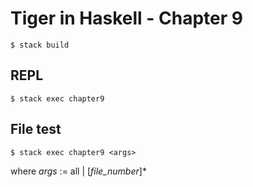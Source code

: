 # Tiger in Haskell - Chapter 9

```command
$ stack build
```

## REPL
```command
$ stack exec chapter9
```

## File test
```command
$ stack exec chapter9 <args>
```
where *args* := all | [*file_number*]*